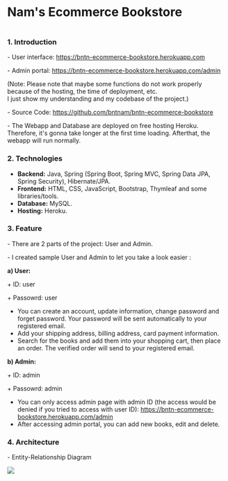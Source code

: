 <h1>Nam's Ecommerce Bookstore</h1>
<img class="img-fluid" src="https://bntnam.github.io/img/portfolio/ecommerce-bookstore.png" alt="">
<h3>1. Introduction</h3>
<p>- User interface: <a href="https://bntn-ecommerce-bookstore.herokuapp.com/">https://bntn-ecommerce-bookstore.herokuapp.com</a></p>
<p>- Admin portal: <a href="https://bntn-ecommerce-bookstore.herokuapp.com/admin">https://bntn-ecommerce-bookstore.herokuapp.com/admin</a></p>
<p>(Note: Please note that maybe some functions do not work properly because of the hosting, the time of deployment, etc. <br/>I just show my understanding and my codebase of the project.)</p>
<p>- Source Code: <a href="https://github.com/bntnam/bntn-ecommerce-bookstore">https://github.com/bntnam/bntn-ecommerce-bookstore</a></p>
<p>- The Webapp and Database are deployed on free hosting Heroku. Therefore, it's gonna take longer at the first time loading. Afterthat, the webapp will run normally.</p>
<h3>2. Technologies</h3>
<ul>
    <li><strong>Backend:</strong> Java, Spring (Spring Boot, Spring MVC, Spring Data JPA, Spring Security), Hibernate/JPA.</li>
    <li><strong>Frontend:</strong> HTML, CSS, JavaScript, Bootstrap, Thymleaf and some libraries/tools.</li>
    <li><strong>Database:</strong> MySQL.</li>
    <li><strong>Hosting:</strong> Heroku.</li>
</ul>
<h3>3. Feature</h3>
<p>- There are 2 parts of the project: User and Admin.</p>
<p>- I created sample User and Admin to let you take a look easier :</p>
<p><strong>a) User:</strong></p>
<p>+ ID: user</p>
<p>+ Passowrd: user</p>
<ul>
    <li>You can create an account, update information, change password and forget password. Your password will be sent automatically to your registered email.</li>
    <li>Add your shipping address, billing address, card payment information.</li>
    <li>Search for the books and add them into your shopping cart, then place an order. The verified order will send to your registered email.</li>
</ul>
<p><strong>b) Admin:</strong></p>
<p>+ ID: admin</p>
<p>+ Passowrd: admin</p>
<ul>
    <li>You can only access admin page with admin ID (the access would be denied if you tried to access with user ID): <a href="https://bntn-ecommerce-bookstore.herokuapp.com/admin">https://bntn-ecommerce-bookstore.herokuapp.com/admin</a> </li>
    <li>After accessing admin portal, you can add new books, edit and delete.</li>
</ul>
<h3>4. Architecture</h3>
<p>- Entity-Relationship Diagram</p>
<img class="img-fluid text-center" src="https://bntnam.github.io/img/portfolio/entity-relationship-diagram.png">

